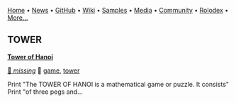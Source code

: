 [Home](https://qb64.com) • [News](/news.html) • [GitHub](/github.html) • [Wiki](/wiki.html) • [Samples](/samples.html) • [Media](/media.html) • [Community](/community.html) • [Rolodex](/rolodex.html) • [More...](/more.html)

## TOWER

**[Tower of Hanoi](tower-of-hanoi/index)**

[🐝 *missing*](author_missing) 🔗 [game](game), [tower](tower)

Print "The TOWER OF HANOI is a mathematical game or puzzle. It consists" Print "of three pegs and...
